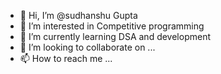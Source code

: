 - 👋 Hi, I’m @sudhanshu Gupta
- 👀 I’m interested in Competitive programming
- 🌱 I’m currently learning DSA and development
- 💞️ I’m looking to collaborate on ...
- 📫 How to reach me ...

<!---
sudhanshu30602/sudhanshu30602 is a ✨ special ✨ repository because its `README.md` (this file) appears on your GitHub profile.
You can click the Preview link to take a look at your changes.
--->
